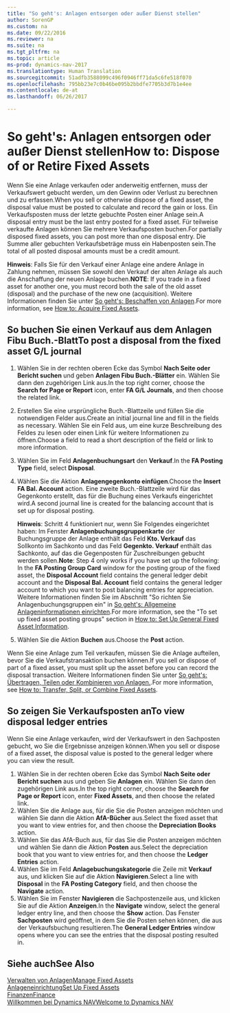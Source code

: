 ```yaml
---
title: "So geht's: Anlagen entsorgen oder außer Dienst stellen"
author: SorenGP
ms.custom: na
ms.date: 09/22/2016
ms.reviewer: na
ms.suite: na
ms.tgt_pltfrm: na
ms.topic: article
ms-prod: dynamics-nav-2017
ms.translationtype: Human Translation
ms.sourcegitcommit: 51adfb3588099c496f0946ff71da5c6fe518f070
ms.openlocfilehash: 795bb23e7c0b46be095b2bbdfe7705b3d7b1e4ee
ms.contentlocale: de-at
ms.lasthandoff: 06/26/2017

---
```


# <a name="how-to-dispose-of-or-retire-fixed-assets"></a><span data-ttu-id="bc5dc-102">So geht's: Anlagen entsorgen oder außer Dienst stellen</span><span class="sxs-lookup"><span data-stu-id="bc5dc-102">How to: Dispose of or Retire Fixed Assets</span></span>
<span data-ttu-id="bc5dc-103">Wenn Sie eine Anlage verkaufen oder anderweitig entfernen, muss der Verkaufswert gebucht werden, um den Gewinn oder Verlust zu berechnen und zu erfassen.</span><span class="sxs-lookup"><span data-stu-id="bc5dc-103">When you sell or otherwise dispose of a fixed asset, the disposal value must be posted to calculate and record the gain or loss.</span></span> <span data-ttu-id="bc5dc-104">Ein Verkaufsposten muss der letzte gebuchte Posten einer Anlage sein.</span><span class="sxs-lookup"><span data-stu-id="bc5dc-104">A disposal entry must be the last entry posted for a fixed asset.</span></span> <span data-ttu-id="bc5dc-105">Für teilweise verkaufte Anlagen können Sie mehrere Verkaufsposten buchen.</span><span class="sxs-lookup"><span data-stu-id="bc5dc-105">For partially disposed fixed assets, you can post more than one disposal entry.</span></span> <span data-ttu-id="bc5dc-106">Die Summe aller gebuchten Verkaufsbeträge muss ein Habenposten sein.</span><span class="sxs-lookup"><span data-stu-id="bc5dc-106">The total of all posted disposal amounts must be a credit amount.</span></span>

 <span data-ttu-id="bc5dc-107">**Hinweis**: Falls Sie für den Verkauf einer Anlage eine andere Anlage in Zahlung nehmen, müssen Sie sowohl den Verkauf der alten Anlage als auch die Anschaffung der neuen Anlage buchen.</span><span class="sxs-lookup"><span data-stu-id="bc5dc-107">**NOTE**: If you trade in a fixed asset for another one, you must record both the sale of the old asset (disposal) and the purchase of the new one (acquisition).</span></span> <span data-ttu-id="bc5dc-108">Weitere Informationen finden Sie unter [So geht's: Beschaffen von Anlagen](fa-how-acquire.md).</span><span class="sxs-lookup"><span data-stu-id="bc5dc-108">For more information, see [How to: Acquire Fixed Assets](fa-how-acquire.md).</span></span>

## <a name="to-post-a-disposal-from-the-fixed-asset-gl-journal"></a><span data-ttu-id="bc5dc-109">So buchen Sie einen Verkauf aus dem Anlagen Fibu Buch.-Blatt</span><span class="sxs-lookup"><span data-stu-id="bc5dc-109">To post a disposal from the fixed asset G/L journal</span></span>  
1. <span data-ttu-id="bc5dc-110">Wählen Sie in der rechten oberen Ecke das Symbol **Nach Seite oder Bericht suchen** und geben **Anlagen Fibu Buch.-Blätter** ein. Wählen Sie dann den zugehörigen Link aus.</span><span class="sxs-lookup"><span data-stu-id="bc5dc-110">In the top right corner, choose the **Search for Page or Report** icon, enter **FA G/L Journals**, and then choose the related link.</span></span>  
2. <span data-ttu-id="bc5dc-111">Erstellen Sie eine ursprüngliche Buch.-Blattzeile und füllen Sie die notwendigen Felder aus.</span><span class="sxs-lookup"><span data-stu-id="bc5dc-111">Create an initial journal line and fill in the fields as necessary.</span></span> <span data-ttu-id="bc5dc-112">Wählen Sie ein Feld aus, um eine kurze Beschreibung des Feldes zu lesen oder einen Link für weitere Informationen zu öffnen.</span><span class="sxs-lookup"><span data-stu-id="bc5dc-112">Choose a field to read a short description of the field or link to more information.</span></span>
3. <span data-ttu-id="bc5dc-113">Wählen Sie im Feld **Anlagenbuchungsart** den **Verkauf**.</span><span class="sxs-lookup"><span data-stu-id="bc5dc-113">In the **FA Posting Type** field, select **Disposal**.</span></span>
4. <span data-ttu-id="bc5dc-114">Wählen Sie die Aktion **Anlagengegenkonto einfügen**.</span><span class="sxs-lookup"><span data-stu-id="bc5dc-114">Choose the **Insert FA Bal. Account** action.</span></span> <span data-ttu-id="bc5dc-115">Eine zweite Buch.-Blattzeile wird für das Gegenkonto erstellt, das für die Buchung eines Verkaufs eingerichtet wird.</span><span class="sxs-lookup"><span data-stu-id="bc5dc-115">A second journal line is created for the balancing account that is set up for disposal posting.</span></span>

    <span data-ttu-id="bc5dc-116">**Hinweis**: Schritt 4 funktioniert nur, wenn Sie Folgendes eingerichtet haben: Im Fenster **Anlagenbuchungsgruppenkarte** der Buchungsgruppe der Anlage enthält das Feld **Kto. Verkauf** das Sollkonto im Sachkonto und das Feld **Gegenkto. Verkauf** enthält das Sachkonto, auf das die Gegenposten für Zuschreibungen gebucht werden sollen.</span><span class="sxs-lookup"><span data-stu-id="bc5dc-116">**Note**: Step 4 only works if you have set up the following: In the **FA Posting Group Card** window for the posting group of the fixed asset, the **Disposal Account** field contains the general ledger debit account and the **Disposal Bal. Account** field contains the general ledger account to which you want to post balancing entries for appreciation.</span></span> <span data-ttu-id="bc5dc-117">Weitere Informationen finden Sie im Abschnitt "So richten Sie Anlagenbuchungsgruppen ein" in [So geht's: Allgemeine Anlageninformationen einrichten](fa-how-setup-general.md).</span><span class="sxs-lookup"><span data-stu-id="bc5dc-117">For more information, see the "To set up fixed asset posting groups" section in [How to: Set Up General Fixed Asset Information](fa-how-setup-general.md).</span></span>
5. <span data-ttu-id="bc5dc-118">Wählen Sie die Aktion **Buchen** aus.</span><span class="sxs-lookup"><span data-stu-id="bc5dc-118">Choose the **Post** action.</span></span>

<span data-ttu-id="bc5dc-119">Wenn Sie eine Anlage zum Teil verkaufen, müssen Sie die Anlage aufteilen, bevor Sie die Verkaufstransaktion buchen können.</span><span class="sxs-lookup"><span data-stu-id="bc5dc-119">If you sell or dispose of part of a fixed asset, you must split up the asset before you can record the disposal transaction.</span></span> <span data-ttu-id="bc5dc-120">Weitere Informationen finden Sie unter [So geht's: Übertragen, Teilen oder Kombinieren von Anlagen.](fa-how-trans-split-combine.md).</span><span class="sxs-lookup"><span data-stu-id="bc5dc-120">For more information, see [How to: Transfer, Split, or Combine Fixed Assets](fa-how-trans-split-combine.md).</span></span>

## <a name="to-view-disposal-ledger-entries"></a><span data-ttu-id="bc5dc-121">So zeigen Sie Verkaufsposten an</span><span class="sxs-lookup"><span data-stu-id="bc5dc-121">To view disposal ledger entries</span></span>  
<span data-ttu-id="bc5dc-122">Wenn Sie eine Anlage verkaufen, wird der Verkaufswert in den Sachposten gebucht, wo Sie die Ergebnisse anzeigen können.</span><span class="sxs-lookup"><span data-stu-id="bc5dc-122">When you sell or dispose of a fixed asset, the disposal value is posted to the general ledger where you can view the result.</span></span>   

1. <span data-ttu-id="bc5dc-123">Wählen Sie in der rechten oberen Ecke das Symbol **Nach Seite oder Bericht suchen** aus und geben Sie **Anlagen** ein. Wählen Sie dann den zugehörigen Link aus.</span><span class="sxs-lookup"><span data-stu-id="bc5dc-123">In the top right corner, choose the **Search for Page or Report** icon, enter **Fixed Assets**, and then choose the related link.</span></span>  
2. <span data-ttu-id="bc5dc-124">Wählen Sie die Anlage aus, für die Sie die Posten anzeigen möchten und wählen Sie dann die Aktion **AfA-Bücher** aus.</span><span class="sxs-lookup"><span data-stu-id="bc5dc-124">Select the fixed asset that you want to view entries for, and then choose the **Depreciation Books** action.</span></span>
3. <span data-ttu-id="bc5dc-125">Wählen Sie das AfA-Buch aus, für das Sie die Posten anzeigen möchten und wählen Sie dann die Aktion **Posten** aus.</span><span class="sxs-lookup"><span data-stu-id="bc5dc-125">Select the depreciation book that you want to view entries for, and then choose the **Ledger Entries** action.</span></span>
4. <span data-ttu-id="bc5dc-126">Wählen Sie im Feld **Anlagebuchungskategorie** die Zeile mit **Verkauf** aus, und klicken Sie auf die Aktion **Navigieren**.</span><span class="sxs-lookup"><span data-stu-id="bc5dc-126">Select a line with **Disposal** in the **FA Posting Category** field, and then choose the **Navigate** action.</span></span>  
5. <span data-ttu-id="bc5dc-127">Wählen Sie im Fenster **Navigieren** die Sachpostenzeile aus, und klicken Sie auf die Aktion **Anzeigen**.</span><span class="sxs-lookup"><span data-stu-id="bc5dc-127">In the **Navigate** window, select the general ledger entry line, and then choose the **Show** action.</span></span>
<span data-ttu-id="bc5dc-128">Das Fenster **Sachposten** wird geöffnet, in dem Sie die Posten sehen können, die aus der Verkaufsbuchung resultieren.</span><span class="sxs-lookup"><span data-stu-id="bc5dc-128">The **General Ledger Entries** window opens where you can see the entries that the disposal posting resulted in.</span></span>

## <a name="see-also"></a><span data-ttu-id="bc5dc-129">Siehe auch</span><span class="sxs-lookup"><span data-stu-id="bc5dc-129">See Also</span></span>
[<span data-ttu-id="bc5dc-130">Verwalten von Anlagen</span><span class="sxs-lookup"><span data-stu-id="bc5dc-130">Manage Fixed Assets</span></span>](fa-manage.md)  
[<span data-ttu-id="bc5dc-131">Anlageneinrichtung</span><span class="sxs-lookup"><span data-stu-id="bc5dc-131">Set Up Fixed Assets</span></span>](fa-setup.md)  
[<span data-ttu-id="bc5dc-132">Finanzen</span><span class="sxs-lookup"><span data-stu-id="bc5dc-132">Finance</span></span>](finance-setup.md)  
[<span data-ttu-id="bc5dc-133">Willkommen bei Dynamics NAV</span><span class="sxs-lookup"><span data-stu-id="bc5dc-133">Welcome to Dynamics NAV</span></span>](across-get-started.md)

